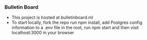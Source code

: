 ### Bulletin Board
* This project is hosted at bulletinboard.ml
* To start locally, fork the repo run npm install, add Postgres config information to a .env file in the root, run npm start and then visit localhost:3000 in your browser
